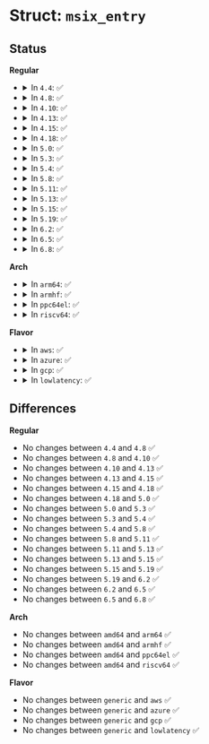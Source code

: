 # Struct: <code>msix_entry</code>

## Status
<b>Regular</b>
<ul>
<li>
<details>
<summary>In <code>4.4</code>: ✅</summary>

```c
struct msix_entry {
    u32 vector;
    u16 entry;
};
```
</details>
</li>
<li>
<details>
<summary>In <code>4.8</code>: ✅</summary>

```c
struct msix_entry {
    u32 vector;
    u16 entry;
};
```
</details>
</li>
<li>
<details>
<summary>In <code>4.10</code>: ✅</summary>

```c
struct msix_entry {
    u32 vector;
    u16 entry;
};
```
</details>
</li>
<li>
<details>
<summary>In <code>4.13</code>: ✅</summary>

```c
struct msix_entry {
    u32 vector;
    u16 entry;
};
```
</details>
</li>
<li>
<details>
<summary>In <code>4.15</code>: ✅</summary>

```c
struct msix_entry {
    u32 vector;
    u16 entry;
};
```
</details>
</li>
<li>
<details>
<summary>In <code>4.18</code>: ✅</summary>

```c
struct msix_entry {
    u32 vector;
    u16 entry;
};
```
</details>
</li>
<li>
<details>
<summary>In <code>5.0</code>: ✅</summary>

```c
struct msix_entry {
    u32 vector;
    u16 entry;
};
```
</details>
</li>
<li>
<details>
<summary>In <code>5.3</code>: ✅</summary>

```c
struct msix_entry {
    u32 vector;
    u16 entry;
};
```
</details>
</li>
<li>
<details>
<summary>In <code>5.4</code>: ✅</summary>

```c
struct msix_entry {
    u32 vector;
    u16 entry;
};
```
</details>
</li>
<li>
<details>
<summary>In <code>5.8</code>: ✅</summary>

```c
struct msix_entry {
    u32 vector;
    u16 entry;
};
```
</details>
</li>
<li>
<details>
<summary>In <code>5.11</code>: ✅</summary>

```c
struct msix_entry {
    u32 vector;
    u16 entry;
};
```
</details>
</li>
<li>
<details>
<summary>In <code>5.13</code>: ✅</summary>

```c
struct msix_entry {
    u32 vector;
    u16 entry;
};
```
</details>
</li>
<li>
<details>
<summary>In <code>5.15</code>: ✅</summary>

```c
struct msix_entry {
    u32 vector;
    u16 entry;
};
```
</details>
</li>
<li>
<details>
<summary>In <code>5.19</code>: ✅</summary>

```c
struct msix_entry {
    u32 vector;
    u16 entry;
};
```
</details>
</li>
<li>
<details>
<summary>In <code>6.2</code>: ✅</summary>

```c
struct msix_entry {
    u32 vector;
    u16 entry;
};
```
</details>
</li>
<li>
<details>
<summary>In <code>6.5</code>: ✅</summary>

```c
struct msix_entry {
    u32 vector;
    u16 entry;
};
```
</details>
</li>
<li>
<details>
<summary>In <code>6.8</code>: ✅</summary>

```c
struct msix_entry {
    u32 vector;
    u16 entry;
};
```
</details>
</li>
</ul>
<b>Arch</b>
<ul>
<li>
<details>
<summary>In <code>arm64</code>: ✅</summary>

```c
struct msix_entry {
    u32 vector;
    u16 entry;
};
```
</details>
</li>
<li>
<details>
<summary>In <code>armhf</code>: ✅</summary>

```c
struct msix_entry {
    u32 vector;
    u16 entry;
};
```
</details>
</li>
<li>
<details>
<summary>In <code>ppc64el</code>: ✅</summary>

```c
struct msix_entry {
    u32 vector;
    u16 entry;
};
```
</details>
</li>
<li>
<details>
<summary>In <code>riscv64</code>: ✅</summary>

```c
struct msix_entry {
    u32 vector;
    u16 entry;
};
```
</details>
</li>
</ul>
<b>Flavor</b>
<ul>
<li>
<details>
<summary>In <code>aws</code>: ✅</summary>

```c
struct msix_entry {
    u32 vector;
    u16 entry;
};
```
</details>
</li>
<li>
<details>
<summary>In <code>azure</code>: ✅</summary>

```c
struct msix_entry {
    u32 vector;
    u16 entry;
};
```
</details>
</li>
<li>
<details>
<summary>In <code>gcp</code>: ✅</summary>

```c
struct msix_entry {
    u32 vector;
    u16 entry;
};
```
</details>
</li>
<li>
<details>
<summary>In <code>lowlatency</code>: ✅</summary>

```c
struct msix_entry {
    u32 vector;
    u16 entry;
};
```
</details>
</li>
</ul>

## Differences
<b>Regular</b>
<ul>
<li>
No changes between <code>4.4</code> and <code>4.8</code> ✅
</li>
<li>
No changes between <code>4.8</code> and <code>4.10</code> ✅
</li>
<li>
No changes between <code>4.10</code> and <code>4.13</code> ✅
</li>
<li>
No changes between <code>4.13</code> and <code>4.15</code> ✅
</li>
<li>
No changes between <code>4.15</code> and <code>4.18</code> ✅
</li>
<li>
No changes between <code>4.18</code> and <code>5.0</code> ✅
</li>
<li>
No changes between <code>5.0</code> and <code>5.3</code> ✅
</li>
<li>
No changes between <code>5.3</code> and <code>5.4</code> ✅
</li>
<li>
No changes between <code>5.4</code> and <code>5.8</code> ✅
</li>
<li>
No changes between <code>5.8</code> and <code>5.11</code> ✅
</li>
<li>
No changes between <code>5.11</code> and <code>5.13</code> ✅
</li>
<li>
No changes between <code>5.13</code> and <code>5.15</code> ✅
</li>
<li>
No changes between <code>5.15</code> and <code>5.19</code> ✅
</li>
<li>
No changes between <code>5.19</code> and <code>6.2</code> ✅
</li>
<li>
No changes between <code>6.2</code> and <code>6.5</code> ✅
</li>
<li>
No changes between <code>6.5</code> and <code>6.8</code> ✅
</li>
</ul>
<b>Arch</b>
<ul>
<li>
No changes between <code>amd64</code> and <code>arm64</code> ✅
</li>
<li>
No changes between <code>amd64</code> and <code>armhf</code> ✅
</li>
<li>
No changes between <code>amd64</code> and <code>ppc64el</code> ✅
</li>
<li>
No changes between <code>amd64</code> and <code>riscv64</code> ✅
</li>
</ul>
<b>Flavor</b>
<ul>
<li>
No changes between <code>generic</code> and <code>aws</code> ✅
</li>
<li>
No changes between <code>generic</code> and <code>azure</code> ✅
</li>
<li>
No changes between <code>generic</code> and <code>gcp</code> ✅
</li>
<li>
No changes between <code>generic</code> and <code>lowlatency</code> ✅
</li>
</ul>
